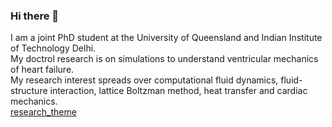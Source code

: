 ### Hi there 👋
I am a joint PhD student at the University of Queensland and Indian Institute of Technology Delhi.  
My doctrol research is on simulations to understand ventricular mechanics of heart failure.  
My research interest spreads over computational fluid dynamics, fluid- structure interaction, lattice Boltzman method, heat transfer and cardiac mechanics.  
[research_theme](jijo_research.jpg)



<!--
**jijoderick/jijoderick** is a ✨ _special_ ✨ repository because its `README.md` (this file) appears on your GitHub profile.

Here are some ideas to get you started:

- 🔭 I’m currently working on ...
- 🌱 I’m currently learning ...
- 👯 I’m looking to collaborate on ...
- 🤔 I’m looking for help with ...
- 💬 Ask me about ...
- 📫 How to reach me: ...
- 😄 Pronouns: ...
- ⚡ Fun fact: ...

-->
